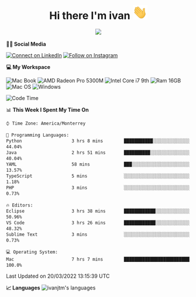<h1 align="center">Hi there I'm ivan <img src="https://raw.githubusercontent.com/ABSphreak/ABSphreak/master/gifs/Hi.gif" width="40px" /></h1>
<div align="center">
<img src="http://github-readme-streak-stats.herokuapp.com?user=ivanjtm&hide_border=true&background=00000000&border=FFFFFF00&sideNums=A8A8A8&sideLabels=A8A8A8&currStreakNum=FFC93C&dates=A8A8A8)](https://git.io/streak-stats"/>
</div>

**👦🏻 Social Media**

[![Connect on LinkedIn](https://img.shields.io/badge/LinkedIn-%230077B5.svg?&style=flat-square&logo=linkedin&logoColor=white)](https://www.linkedin.com/in/ivanjtm)
[![Follow on Instagram](https://img.shields.io/badge/Instagram-E4405F?style=flat-square&logo=instagram&logoColor=white)](https://www.instagram.com/ivanjtm)

**💻 My Workspace**

![Mac Book](https://img.shields.io/badge/Apple-MacBook_Pro_2019-999999?style=flat-square&logo=apple&logoColor=white)
![AMD Radeon Pro 5300M](https://img.shields.io/badge/AMD-Radeon_Pro_5300M-ED1C24?style=flat-square&logo=amd&logoColor=white)
![Intel Core i7 9th](https://img.shields.io/badge/Intel-Core_i7_9th-0071C5?style=flat-square&logo=intel&logoColor=white)
![Ram 16GB](https://img.shields.io/badge/RAM-16GB-230071C5?style=flat-square&logoColor=white)
![Mac OS](https://img.shields.io/badge/Mac%20OS-000000?style=flat-square&logo=apple&logoColor=white)
![Windows](https://img.shields.io/badge/Windows-0078D6?style=flat-square&logo=windows&logoColor=white)


<!--START_SECTION:waka-->
![Code Time](http://img.shields.io/badge/Code%20Time-639%20hrs%2022%20mins-blue)

📊 **This Week I Spent My Time On** 

```text
⌚︎ Time Zone: America/Monterrey

💬 Programming Languages: 
Python                   3 hrs 8 mins        ███████████░░░░░░░░░░░░░░   44.04% 
Java                     2 hrs 51 mins       ██████████░░░░░░░░░░░░░░░   40.04% 
YAML                     58 mins             ███░░░░░░░░░░░░░░░░░░░░░░   13.57% 
TypeScript               5 mins              ░░░░░░░░░░░░░░░░░░░░░░░░░   1.18% 
PHP                      3 mins              ░░░░░░░░░░░░░░░░░░░░░░░░░   0.73%

🔥 Editors: 
Eclipse                  3 hrs 38 mins       ████████████░░░░░░░░░░░░░   50.96% 
VS Code                  3 hrs 26 mins       ████████████░░░░░░░░░░░░░   48.32% 
Sublime Text             3 mins              ░░░░░░░░░░░░░░░░░░░░░░░░░   0.73%

💻 Operating System: 
Mac                      7 hrs 7 mins        █████████████████████████   100.0%

```


 Last Updated on 20/03/2022 13:15:39 UTC
<!--END_SECTION:waka-->
**📈 Languages**
 ![ivanjtm's languages](https://wakatime.com/share/@ivanjtm/a32f83c6-d0c9-49a4-a5ae-d0440b950377.svg)
